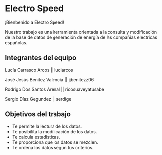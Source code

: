 # Electro Speed
¡Bienbenido a Electro Speed!

Nuestro trabajo es una herramienta orientada 
a la consulta y modificación de la base de datos 
de generación de energía de las compañías electricas españolas.

## Integrantes del equipo

Lucía Carrasco Arcos        || luciarcos

José Jesús Benitez Valencia || jjbenitezz06

Rodrigo Dos Santos Arenal   || ricosuaveyatusabe

Sergio Díaz Gegundez        || serdige 

## Objetivos del trabajo

- Te permite la lectura de los datos.
- Te posibilita la modificación de los datos.
- Te calcula estadisticas.
- Te proporciona que los datos se mezclen.
- Te ordena los datos segun tus criterios.
